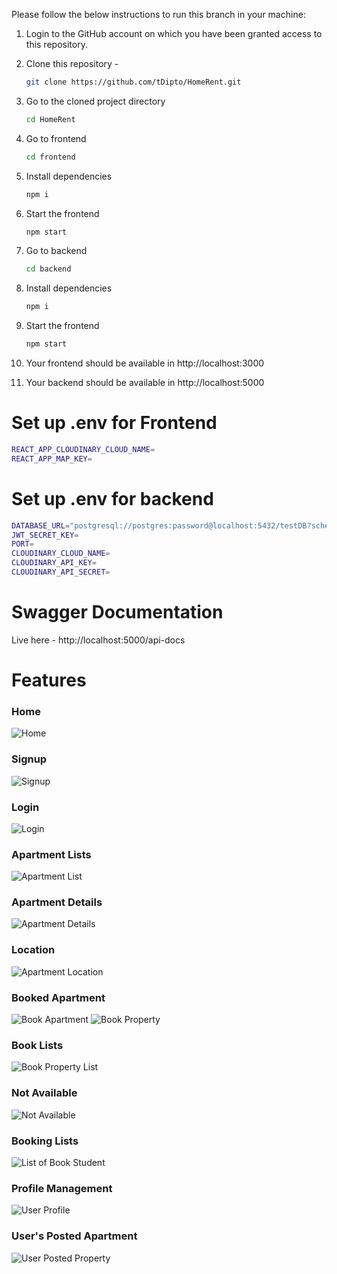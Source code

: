 Please follow the below instructions to run this branch in your machine:

1. Login to the GitHub account on which you have been granted access to this repository.

2. Clone this repository -
   ```sh
   git clone https://github.com/tDipto/HomeRent.git
   ```
3. Go to the cloned project directory
   ```sh
   cd HomeRent
   ```
4. Go to frontend
   ```sh
   cd frontend
   ```
5. Install dependencies
   ```sh
   npm i
   ```
6. Start the frontend

   ```sh
   npm start

   ```

7. Go to backend
   ```sh
   cd backend
   ```
8. Install dependencies
   ```sh
   npm i
   ```
9. Start the frontend
   ```sh
   npm start
   ```
10. Your frontend should be available in http://localhost:3000

11. Your backend should be available in http://localhost:5000

# Set up .env for Frontend

```sh
REACT_APP_CLOUDINARY_CLOUD_NAME=
REACT_APP_MAP_KEY=

```

# Set up .env for backend

```sh
DATABASE_URL="postgresql://postgres:password@localhost:5432/testDB?schema=public"
JWT_SECRET_KEY=
PORT=
CLOUDINARY_CLOUD_NAME=
CLOUDINARY_API_KEY=
CLOUDINARY_API_SECRET=
```

# Swagger Documentation

Live here - http://localhost:5000/api-docs

# Features

### Home

![Home](https://github.com/MdShimulMahmud/software-engineering-lab/blob/master/images/Home%20page.png)

### Signup

![Signup](https://github.com/MdShimulMahmud/software-engineering-lab/blob/master/images/Signup.png)

### Login

![Login](https://github.com/MdShimulMahmud/software-engineering-lab/blob/master/images/Login.png)

### Apartment Lists

![Apartment List](https://github.com/MdShimulMahmud/software-engineering-lab/blob/master/images/apartment%20list.png)

### Apartment Details

![Apartment Details](https://github.com/MdShimulMahmud/software-engineering-lab/blob/master/images/apartment%20details.png)

### Location

![Apartment Location](https://github.com/MdShimulMahmud/software-engineering-lab/blob/master/images/apartment%20location.png)

### Booked Apartment

![Book Apartment](https://github.com/MdShimulMahmud/software-engineering-lab/blob/master/images/Book%20apartment.png)
![Book Property](https://github.com/MdShimulMahmud/software-engineering-lab/blob/master/images/booked%20property.png)

### Book Lists

![Book Property List](https://github.com/MdShimulMahmud/software-engineering-lab/blob/master/images/booked%20property%20list.png)

### Not Available

![Not Available](https://github.com/MdShimulMahmud/software-engineering-lab/blob/master/images/book%20student%20not%20available.png)

### Booking Lists

![List of Book Student](https://github.com/MdShimulMahmud/software-engineering-lab/blob/master/images/list%20of%20booked%20students.png)

### Profile Management

![User Profile](https://github.com/MdShimulMahmud/software-engineering-lab/blob/master/images/Profile%20Management.png)

### User's Posted Apartment

![User Posted Property](https://github.com/MdShimulMahmud/software-engineering-lab/blob/master/images/your%20porperty%20list.png)
